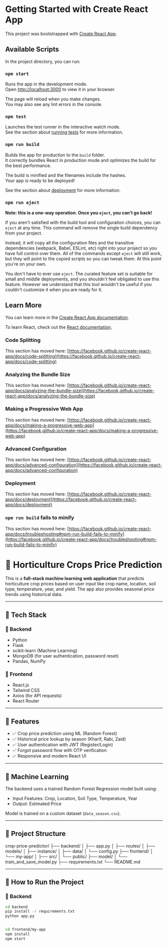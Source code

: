 # Getting Started with Create React App

This project was bootstrapped with [Create React App](https://github.com/facebook/create-react-app).

## Available Scripts

In the project directory, you can run:

### `npm start`

Runs the app in the development mode.\
Open [http://localhost:3000](http://localhost:3000) to view it in your browser.

The page will reload when you make changes.\
You may also see any lint errors in the console.

### `npm test`

Launches the test runner in the interactive watch mode.\
See the section about [running tests](https://facebook.github.io/create-react-app/docs/running-tests) for more information.

### `npm run build`

Builds the app for production to the `build` folder.\
It correctly bundles React in production mode and optimizes the build for the best performance.

The build is minified and the filenames include the hashes.\
Your app is ready to be deployed!

See the section about [deployment](https://facebook.github.io/create-react-app/docs/deployment) for more information.

### `npm run eject`

**Note: this is a one-way operation. Once you `eject`, you can't go back!**

If you aren't satisfied with the build tool and configuration choices, you can `eject` at any time. This command will remove the single build dependency from your project.

Instead, it will copy all the configuration files and the transitive dependencies (webpack, Babel, ESLint, etc) right into your project so you have full control over them. All of the commands except `eject` will still work, but they will point to the copied scripts so you can tweak them. At this point you're on your own.

You don't have to ever use `eject`. The curated feature set is suitable for small and middle deployments, and you shouldn't feel obligated to use this feature. However we understand that this tool wouldn't be useful if you couldn't customize it when you are ready for it.

## Learn More

You can learn more in the [Create React App documentation](https://facebook.github.io/create-react-app/docs/getting-started).

To learn React, check out the [React documentation](https://reactjs.org/).

### Code Splitting

This section has moved here: [https://facebook.github.io/create-react-app/docs/code-splitting](https://facebook.github.io/create-react-app/docs/code-splitting)

### Analyzing the Bundle Size

This section has moved here: [https://facebook.github.io/create-react-app/docs/analyzing-the-bundle-size](https://facebook.github.io/create-react-app/docs/analyzing-the-bundle-size)

### Making a Progressive Web App

This section has moved here: [https://facebook.github.io/create-react-app/docs/making-a-progressive-web-app](https://facebook.github.io/create-react-app/docs/making-a-progressive-web-app)

### Advanced Configuration

This section has moved here: [https://facebook.github.io/create-react-app/docs/advanced-configuration](https://facebook.github.io/create-react-app/docs/advanced-configuration)

### Deployment

This section has moved here: [https://facebook.github.io/create-react-app/docs/deployment](https://facebook.github.io/create-react-app/docs/deployment)

### `npm run build` fails to minify

This section has moved here: [https://facebook.github.io/create-react-app/docs/troubleshooting#npm-run-build-fails-to-minify](https://facebook.github.io/create-react-app/docs/troubleshooting#npm-run-build-fails-to-minify)


# 🌾 Horticulture Crops Price Prediction

This is a **full-stack machine learning web application** that predicts horticulture crop prices based on user input like crop name, location, soil type, temperature, year, and yield. The app also provides seasonal price trends using historical data.

---

## 🚀 Tech Stack

### 🔹 Backend
- Python
- Flask
- scikit-learn (Machine Learning)
- MongoDB (for user authentication, password reset)
- Pandas, NumPy

### 🔹 Frontend
- React.js
- Tailwind CSS
- Axios (for API requests)
- React Router

---

## 🎯 Features

- ✅ Crop price prediction using ML (Random Forest)
- ✅ Historical price lookup by season (Kharif, Rabi, Zaid)
- ✅ User authentication with JWT (Register/Login)
- ✅ Forgot password flow with OTP verification
- ✅ Responsive and modern React UI

---

## 🧠 Machine Learning

The backend uses a trained Random Forest Regression model built using:
- Input Features: Crop, Location, Soil Type, Temperature, Year
- Output: Estimated Price

Model is trained on a custom dataset (`data_season.csv`).

---

## 📂 Project Structure
crop-price-predictor/
├── backend/
│ ├── app.py
│ ├── routes/
│ ├── models/
│ ├── instance/
│ ├── data/
│ └── config.py
├── frontend/
│ └── my-app/
│ ├── src/
│ └── public/
├── model/
│ └── train_and_save_model.py
├── requirements.txt
└── README.md


---

## 🧪 How to Run the Project

### 🔧 Backend
```bash
cd backend
pip install -r requirements.txt
python app.py


cd frontend/my-app
npm install
npm start
